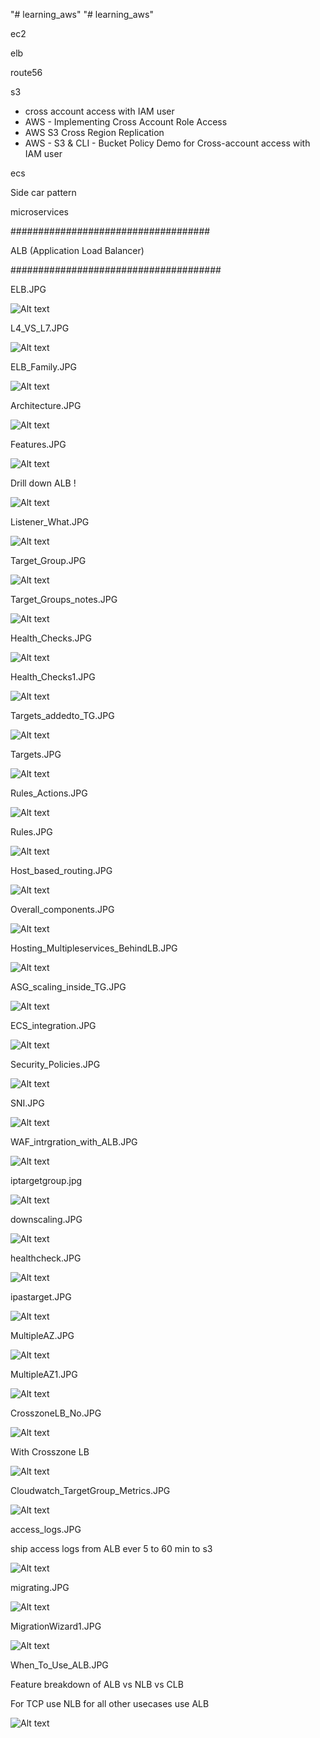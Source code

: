 "# learning_aws" 
"# learning_aws" 

ec2

elb

route56

s3
- cross account access with IAM user
- AWS - Implementing Cross Account Role Access
- AWS S3 Cross Region Replication
- AWS - S3 & CLI - Bucket Policy Demo for Cross-account access with IAM user

ecs


Side car pattern

microservices

####################################

ALB (Application Load Balancer)

######################################

ELB.JPG

![Alt text](ELB.JPG?raw=true "ELB")

L4_VS_L7.JPG

![Alt text](L4_VS_L7.JPG?raw=true "L4_VS_L7")

ELB_Family.JPG

![Alt text](ELB_Family.JPG?raw=true "ELB_Family")

Architecture.JPG

![Alt text](Architecture.JPG?raw=true "Architecture")

Features.JPG

![Alt text](Features.JPG?raw=true "Features")

Drill down ALB  !

![Alt text](Listeners.JPG?raw=true "Listeners")

Listener_What.JPG

![Alt text](Listener_What.JPG?raw=true "Listener_What")

Target_Group.JPG

![Alt text](Target_Group.JPG?raw=true "Target_Group")

Target_Groups_notes.JPG

![Alt text](Target_Groups_notes.JPG?raw=true "Target_Groups_notes")


Health_Checks.JPG

![Alt text](Health_Checks.JPG?raw=true "Health_Checks")


Health_Checks1.JPG

![Alt text](Health_Checks1.JPG?raw=true "Health_Checks1")

Targets_addedto_TG.JPG

![Alt text](Targets_addedto_TG.JPG?raw=true "Targets_addedto_TG")

Targets.JPG

![Alt text](Targets.JPG?raw=true "Targets.JPG")

Rules_Actions.JPG

![Alt text](Rules_Actions.JPG?raw=true "Rules_Actions.JPG")

Rules.JPG

![Alt text](Rules.JPG?raw=true "Rules.JPG")

Host_based_routing.JPG

![Alt text](Host_based_routing.JPG?raw=true "Host_based_routing.JPG")

Overall_components.JPG

![Alt text](Overall_components.JPG?raw=true "Overall_components.JPG")

Hosting_Multipleservices_BehindLB.JPG

![Alt text](Hosting_Multipleservices_BehindLB.JPG?raw=true "Hosting_Multipleservices_BehindLB.JPG")

ASG_scaling_inside_TG.JPG

![Alt text](ASG_scaling_inside_TG.JPG?raw=true "ASG_scaling_inside_TG.JPG")

ECS_integration.JPG

![Alt text](ECS_integration.JPG?raw=true "ECS_integration.JPG")

Security_Policies.JPG

![Alt text](Security_Policies.JPG?raw=true "Security_Policies.JPG")

SNI.JPG

![Alt text](SNI.JPG?raw=true "SNI.JPG")

WAF_intrgration_with_ALB.JPG

![Alt text](WAF_intrgration_with_ALB.JPG?raw=true "WAF_intrgration_with_ALB.JPG")

iptargetgroup.jpg

![Alt text](iptargetgroup.JPG?raw=true "iptargetgroup")


downscaling.JPG

![Alt text](downscaling.JPG?raw=true "downscaling")

healthcheck.JPG

![Alt text](healthcheck.JPG?raw=true "healthcheck")

ipastarget.JPG

![Alt text](ipastarget.JPG?raw=true "ipastarget")


MultipleAZ.JPG

![Alt text](MultipleAZ.JPG?raw=true "MultipleAZ")

MultipleAZ1.JPG

![Alt text](MultipleAZ1.JPG?raw=true "MultipleAZ1")


CrosszoneLB_No.JPG

![Alt text](CrosszoneLB_No.JPG?raw=true "CrosszoneLB_No")


With Crosszone LB

![Alt text](CrosszoneLB_Yes.JPG?raw=true "CrosszoneLB_Yes")

Cloudwatch_TargetGroup_Metrics.JPG

![Alt text](Cloudwatch_TargetGroup_Metrics.JPG?raw=true "Cloudwatch_TargetGroup_Metrics")


access_logs.JPG

ship access logs from ALB ever 5 to 60 min to s3

![Alt text](access_logs.JPG?raw=true "access_logs")


migrating.JPG

![Alt text](migrating.JPG?raw=true "migrating")

MigrationWizard1.JPG

![Alt text](MigrationWizard1.JPG?raw=true "MigrationWizard1")


When_To_Use_ALB.JPG

Feature breakdown of ALB vs NLB vs CLB

For TCP use NLB for all other usecases use ALB

![Alt text](When_To_Use_ALB.JPG?raw=true "When_To_Use_ALB")

